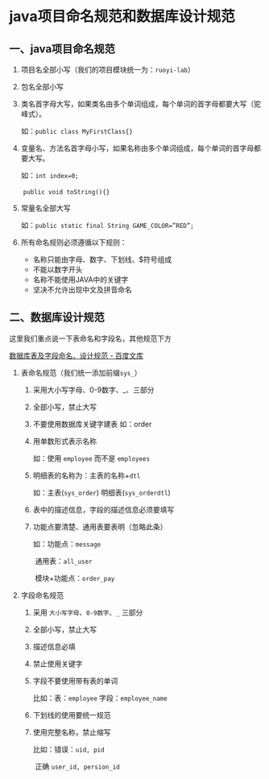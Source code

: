 # java项目命名规范和数据库设计规范

## 一、java项目命名规范

1. 项目名全部小写（我们的项目模块统一为：`ruoyi-lab`）

2. 包名全部小写

3. 类名首字母大写，如果类名由多个单词组成，每个单词的首字母都要大写（驼峰式）。

   如：`public class MyFirstClass{}`

4. 变量名、方法名首字母小写，如果名称由多个单词组成，每个单词的首字母都要大写。

   如：`int index=0;`

   ​		`public void toString(){}`

5. 常量名全部大写

   如：`public static final String GAME_COLOR=”RED”;`

6. 所有命名规则必须遵循以下规则：

   - 名称只能由字母、数字、下划线、$符号组成
   - 不能以数字开头
   - 名称不能使用JAVA中的关键字
   - 坚决不允许出现中文及拼音命名

## 二、数据库设计规范

这里我们重点说一下表命名和字段名，其他规范下方

[数据库表及字段命名、设计规范 - 百度文库](https://wenku.baidu.com/view/0a15e724e009581b6ad9eb24.html) 

1. 表命名规范（我们统一添加前缀`sys_`）

   1. 采用大小写字母、0-9数字、_、三部分

   2. 全部小写，禁止大写

   3. 不要使用数据库关键字建表 如：order

   4. 用单数形式表示名称

      如：使用 `employee` 而不是 `employees`

   5. 明细表的名称为：主表的名称+`dtl`

      如：主表(`sys_order`) 明细表(`sys_orderdtl`)

   6. 表中的描述信息，字段的描述信息必须要填写

   7. 功能点要清楚、通用表要表明（忽略此条）

      如：功能点：`message`

      ​		通用表：`all_user`

      ​		模块+功能点：`order_pay`

2. 字段命名规范

   1. 采用 `大小写字母`、`0-9数字`、`_` 三部分

   2. 全部小写，禁止大写

   3. 描述信息必填

   4. 禁止使用关键字

   5. 字段不要使用带有表的单词

      比如：表：`employee` 字段：`employee_name`

   6. 下划线的使用要统一规范

   7. 使用完整名称，禁止缩写

      比如：错误：`uid, pid`

      ​			正确 `user_id, persion_id`



